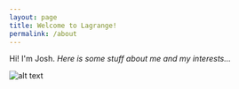 ```yaml
---
layout: page
title: Welcome to Lagrange!
permalink: /about
---
```


Hi! I'm Josh. *Here is some stuff about me and my interests...*

![alt text](https://joshsutcliffe1996.github.io/assets/img/sutty.jpg)
